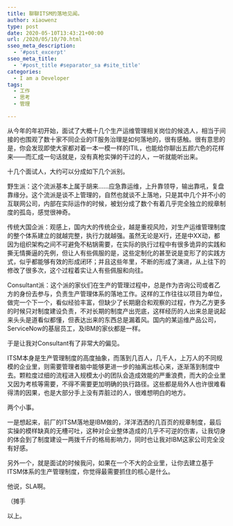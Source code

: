 ```yaml
---
title: 聊聊ITSM的落地见闻。
author: xiaowenz
type: post
date: 2020-05-10T13:43:21+00:00
url: /2020/05/10/70.html
sseo_meta_description:
  - '#post_excerpt'
sseo_meta_title:
  - '#post_title #separator_sa #site_title'
categories:
  - I am a Developer
tags:
  - 工作
  - 思考
  - 管理

---
```

从今年的年初开始，面试了大概十几个生产运维管理相关岗位的候选人，相当于间接的也围观了数十家不同企业的IT服务治理是如何落地的，很有感触。很有意思的是，你会发现即使大家都对着一本一模一样的ITIL，也能给你聊出五颜六色的花样来——而汇成一句话就是，没有真枪实弹的干过的人，一听就能听出来。

十几个面试人，大约可以分成如下几个派别。

野生派：这个流派基本上属于胡来……应急靠运维，上升靠领导，输出靠吼，复盘靠缘分。这个流派是谈不上管理的，自然也就谈不上落地，只是其中几个并不小的互联网公司，内部在实际运作的时候，被划分成了数个有着几乎完全独立的规章制度的孤岛，感觉很神奇。

传统大国企派：观感上，国内大的传统企业，越是重视风险，对生产运维管理制度的整个体系建立的就越完整，执行力就越强。虽然无论是X行，还是中XX动，都因为组织架构之间不可避免不粘锅需要，在实际的执行过程中有很多诡异的实践和撕无情撕逼的先例，但让人有些佩服的是，这些定制化的甚至说是变形了的实践方式，似乎都能够有效的形成闭环；并且这些年里，不断的形成了演进，从上往下的修改了很多次，这个过程着实让人有些佩服和向往。

Consultant派：这个派的家伙们在生产的管理过程中，总是作为咨询公司或者乙方的身份去参与，负责生产管理体系的落地工作。这样的工作往往以项目为单位，做完一个下一个，看似经验丰富，但缺少了长期磨合和观察的过程，作为乙方更多的时候只对制度建设负责，不对长期的制度产出兜底，这样经历的人出来总是说起来头头是道看似都懂，但表达出来的东西总是漏着风。国内的某运维产品公司，ServiceNow的基层员工，及IBM的家伙都是一样。

于是让我对Consultant有了非常大的偏见。

ITSM本身是生产管理制度的高度抽象，而落到几百人，几千人，上万人的不同规模的企业里，则需要管理者脑中能够更进一步的抽离出核心来，逐渐落到制度中去。颗粒度过细的流程进入规模太小的团队会造成效能的严重浪费，而大的企业里又因为考核等需要，不得不需要更加明确的执行路径。这些都是局外人也许很难看得清的因果，也是大部分手上没有弄脏过的人，很难想明白的地方。

两个小事。

一是想起来，前厂的ITSM落地是IBM做的，洋洋洒洒的几百页的规章制度，最后实操的模样缺真的无槽可吐，这种对企业整体造成的几乎不可逆的伤害，让我切身的体会到了制度建设一两拨千斤的格局影响力，同时也让我对IBM这家公司完全没有好感。

另外一个，就是面试的时候我问，如果在一个不大的企业里，让你去建立基于ITSM体系的生产管理制度，你觉得最需要抓住的核心是什么。

他说，SLA啊。

（摊手

以上。